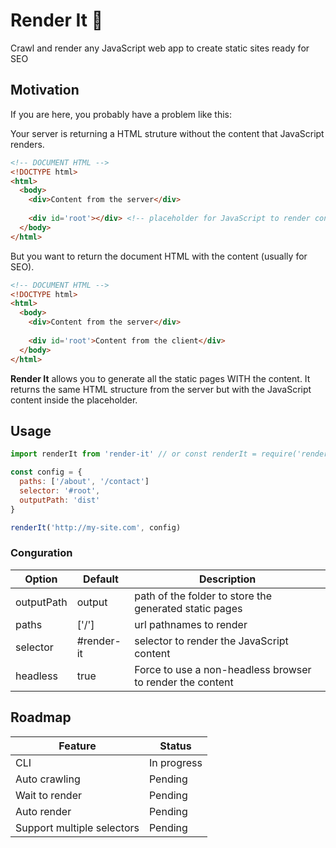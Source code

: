 # Render It :pencil:
Crawl and render any JavaScript web app to create static sites ready for SEO

## Motivation

If you are here, you probably have a problem like this:

Your server is returning a HTML struture without the content that JavaScript renders.

```html
<!-- DOCUMENT HTML -->
<!DOCTYPE html>
<html>
  <body>
    <div>Content from the server</div>
    
    <div id='root'></div> <!-- placeholder for JavaScript to render content -->
  </body>
</html>
```

But you want to return the document HTML with the content (usually for SEO).

```html
<!-- DOCUMENT HTML -->
<!DOCTYPE html>
<html>
  <body>
    <div>Content from the server</div>
    
    <div id='root'>Content from the client</div>
  </body>
</html>
```

**Render It** allows you to generate all the static pages WITH the content. It returns the same HTML structure from the server but with the JavaScript content inside the placeholder.

## Usage
```javascript
import renderIt from 'render-it' // or const renderIt = require('render-it')

const config = {
  paths: ['/about', '/contact']
  selector: '#root',
  outputPath: 'dist'
}

renderIt('http://my-site.com', config) 
```

### Conguration

| Option  | Default | Description |
| ------------- | ------------- | ------------- |
| outputPath | output | path of the folder to store the generated static pages |
| paths | ['/'] | url pathnames to render |
| selector | #render-it | selector to render the JavaScript content |
| headless | true | Force to use a non-headless browser to render the content |


## Roadmap

| Feature  | Status |
| ------------- | ------------- |
| CLI  | In progress  |
| Auto crawling  | Pending  |
| Wait to render  | Pending  |
| Auto render  | Pending  |
| Support multiple selectors  | Pending  |
